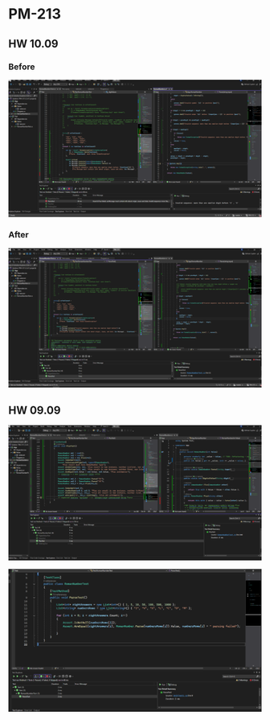 # PM-213

## HW 10.09

### Before

![alt text](ScreenShots/10.09_1.png)

### After

![alt text](ScreenShots/10.09_2.png)

## HW 09.09

![alt text](ScreenShots/hw-09-09.png)

![alt text](ScreenShots/image.png)
